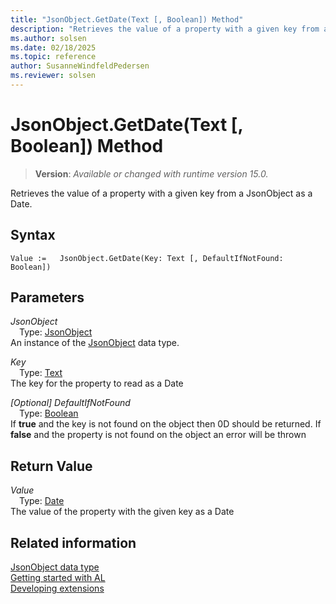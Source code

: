 ```yaml
---
title: "JsonObject.GetDate(Text [, Boolean]) Method"
description: "Retrieves the value of a property with a given key from a JsonObject as a Date."
ms.author: solsen
ms.date: 02/18/2025
ms.topic: reference
author: SusanneWindfeldPedersen
ms.reviewer: solsen
---
```

[//]: # (START>DO_NOT_EDIT)
[//]: # (IMPORTANT:Do not edit any of the content between here and the END>DO_NOT_EDIT.)
[//]: # (Any modifications should be made in the .xml files in the ModernDev repo.)
# JsonObject.GetDate(Text [, Boolean]) Method
> **Version**: _Available or changed with runtime version 15.0._

Retrieves the value of a property with a given key from a JsonObject as a Date.


## Syntax
```AL
Value :=   JsonObject.GetDate(Key: Text [, DefaultIfNotFound: Boolean])
```
## Parameters
*JsonObject*  
&emsp;Type: [JsonObject](jsonobject-data-type.md)  
An instance of the [JsonObject](jsonobject-data-type.md) data type.  

*Key*  
&emsp;Type: [Text](../text/text-data-type.md)  
The key for the property to read as a Date  

*[Optional] DefaultIfNotFound*  
&emsp;Type: [Boolean](../boolean/boolean-data-type.md)  
If **true** and the key is not found on the object then 0D should be returned. If **false** and the property is not found on the object an error will be thrown  


## Return Value
*Value*  
&emsp;Type: [Date](../date/date-data-type.md)  
The value of the property with the given key as a Date


[//]: # (IMPORTANT: END>DO_NOT_EDIT)
## Related information
[JsonObject data type](jsonobject-data-type.md)  
[Getting started with AL](../../devenv-get-started.md)  
[Developing extensions](../../devenv-dev-overview.md)